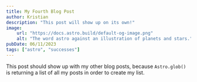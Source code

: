 ```yaml
---
title: My Fourth Blog Post
author: Kristian
description: "This post will show up on its own!"
image:
    url: "https://docs.astro.build/default-og-image.png"
    alt: "The word astro against an illustration of planets and stars."
pubDate: 06/11/2023
tags: ["astro", "successes"]
---
```

This post should show up with my other blog posts, because `Astro.glob()` is returning a list of all my posts in order to create my list.